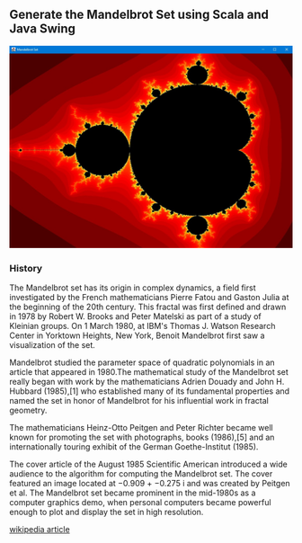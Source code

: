## Generate the Mandelbrot Set using Scala and Java Swing

![Mandelbrot Set](mandelbrot.jpg)

### History

The Mandelbrot set has its origin in complex dynamics, a field first investigated by the French mathematicians Pierre Fatou and Gaston Julia at the beginning of the 20th century. This fractal was first defined and drawn in 1978 by Robert W. Brooks and Peter Matelski as part of a study of Kleinian groups.
On 1 March 1980, at IBM's Thomas J. Watson Research Center in Yorktown Heights, New York, Benoit Mandelbrot first saw a visualization of the set.

Mandelbrot studied the parameter space of quadratic polynomials in an article that appeared in 1980.The mathematical study of the Mandelbrot set really began with work by the mathematicians Adrien Douady and John H. Hubbard (1985),[1] who established many of its fundamental properties and named the set in honor of Mandelbrot for his influential work in fractal geometry.

The mathematicians Heinz-Otto Peitgen and Peter Richter became well known for promoting the set with photographs, books (1986),[5] and an internationally touring exhibit of the German Goethe-Institut (1985).

The cover article of the August 1985 Scientific American introduced a wide audience to the algorithm for computing the Mandelbrot set. The cover featured an image located at −0.909 + −0.275 i and was created by Peitgen et al.
The Mandelbrot set became prominent in the mid-1980s as a computer graphics demo, when personal computers became powerful enough to plot and display the set in high resolution.

[wikipedia article](https://en.wikipedia.org/wiki/Mandelbrot_set)
